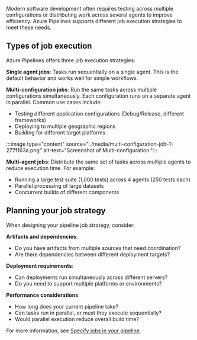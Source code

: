 Modern software development often requires testing across multiple configurations or distributing work across several agents to improve efficiency. Azure Pipelines supports different job execution strategies to meet these needs.

## Types of job execution

Azure Pipelines offers three job execution strategies:

**Single agent jobs**: Tasks run sequentially on a single agent. This is the default behavior and works well for simple workflows.

**Multi-configuration jobs**: Run the same tasks across multiple configurations simultaneously. Each configuration runs on a separate agent in parallel. Common use cases include:

- Testing different application configurations (Debug/Release, different frameworks)
- Deploying to multiple geographic regions
- Building for different target platforms

:::image type="content" source="../media/multi-configuration-job-1-277f163a.png" alt-text="Screenshot of Multi-configuration.":::

**Multi-agent jobs**: Distribute the same set of tasks across multiple agents to reduce execution time. For example:

- Running a large test suite (1,000 tests) across 4 agents (250 tests each)
- Parallel processing of large datasets
- Concurrent builds of different components

## Planning your job strategy

When designing your pipeline job strategy, consider:

**Artifacts and dependencies**:

- Do you have artifacts from multiple sources that need coordination?
- Are there dependencies between different deployment targets?

**Deployment requirements**:

- Can deployments run simultaneously across different servers?
- Do you need to support multiple platforms or environments?

**Performance considerations**:

- How long does your current pipeline take?
- Can tasks run in parallel, or must they execute sequentially?
- Would parallel execution reduce overall build time?

For more information, see [Specify jobs in your pipeline](/azure/devops/pipelines/process/phases).

